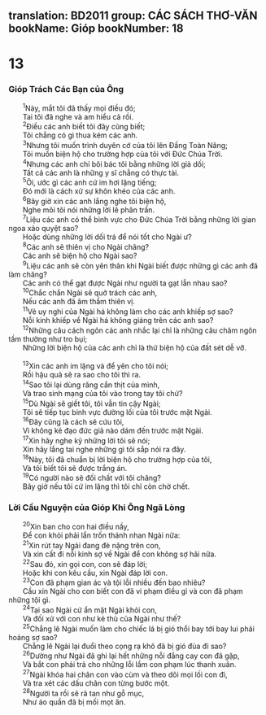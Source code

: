 translation: BD2011
group: CÁC SÁCH THƠ-VĂN
bookName: Gióp 
bookNumber: 18
-------

<div class="title"><h1>13</h1><h3>Gióp Trách Các Bạn của Ông</h3></div>
<span class="verse giop_13_1">  <sup>1</sup>Này, mắt tôi đã thấy mọi điều đó;<br/>  Tai tôi đã nghe và am hiểu cả rồi.<br/></span>
<span class="verse giop_13_2">  <sup>2</sup>Ðiều các anh biết tôi đây cũng biết;<br/>  Tôi chẳng có gì thua kém các anh.<br/></span>
<span class="verse giop_13_3">  <sup>3</sup>Nhưng tôi muốn trình duyên cớ của tôi lên Ðấng Toàn Năng;<br/>  Tôi muốn biện hộ cho trường hợp của tôi với Ðức Chúa Trời.<br/></span>
<span class="verse giop_13_4">  <sup>4</sup>Nhưng các anh chỉ bôi bác tôi bằng những lời giả dối;<br/>  Tất cả các anh là những y sĩ chẳng có thực tài.<br/></span>
<span class="verse giop_13_5">  <sup>5</sup>Ôi, ước gì các anh cứ im hơi lặng tiếng;<br/>  Ðó mới là cách xử sự khôn khéo của các anh.<br/></span>
<span class="verse giop_13_6">  <sup>6</sup>Bây giờ xin các anh lắng nghe tôi biện hộ,<br/>  Nghe môi tôi nói những lời lẽ phân trần.<br/></span>
<span class="verse giop_13_7">  <sup>7</sup>Liệu các anh có thể binh vực cho Ðức Chúa Trời bằng những lời gian ngoa xảo quyệt sao?<br/>  Hoặc dùng những lời dối trá để nói tốt cho Ngài ư?<br/></span>
<span class="verse giop_13_8">  <sup>8</sup>Các anh sẽ thiên vị cho Ngài chăng?<br/>  Các anh sẽ biện hộ cho Ngài sao?<br/></span>
<span class="verse giop_13_9">  <sup>9</sup>Liệu các anh sẽ còn yên thân khi Ngài biết được những gì các anh đã làm chăng?<br/>  Các anh có thể gạt được Ngài như người ta gạt lẫn nhau sao?<br/></span>
<span class="verse giop_13_10">  <sup>10</sup>Chắc chắn Ngài sẽ quở trách các anh,<br/>  Nếu các anh đã âm thầm thiên vị.<br/></span>
<span class="verse giop_13_11">  <sup>11</sup>Vẻ uy nghi của Ngài há không làm cho các anh khiếp sợ sao?<br/>  Nỗi kinh khiếp về Ngài há không giáng trên các anh sao?<br/></span>
<span class="verse giop_13_12">  <sup>12</sup>Những câu cách ngôn các anh nhắc lại chỉ là những câu châm ngôn tầm thường như tro bụi;<br/>  Những lời biện hộ của các anh chỉ là thứ biện hộ của đất sét dễ vỡ.<br/><br/></span>
<span class="verse giop_13_13">  <sup>13</sup>Xin các anh im lặng và để yên cho tôi nói;<br/>  Rồi hậu quả sẽ ra sao cho tôi thì ra.<br/></span>
<span class="verse giop_13_14">  <sup>14</sup>Sao tôi lại dùng răng cắn thịt của mình,<br/>  Và trao sinh mạng của tôi vào trong tay tôi chứ?<br/></span>
<span class="verse giop_13_15">  <sup>15</sup>Dù Ngài sẽ giết tôi, tôi vẫn tin cậy Ngài;<br/>  Tôi sẽ tiếp tục binh vực đường lối của tôi trước mặt Ngài.<br/></span>
<span class="verse giop_13_16">  <sup>16</sup>Ðây cũng là cách sẽ cứu tôi,<br/>  Vì không kẻ đạo đức giả nào dám đến trước mặt Ngài.<br/></span>
<span class="verse giop_13_17">  <sup>17</sup>Xin hãy nghe kỹ những lời tôi sẽ nói;<br/>  Xin hãy lắng tai nghe những gì tôi sắp nói ra đây.<br/></span>
<span class="verse giop_13_18">  <sup>18</sup>Này, tôi đã chuẩn bị lời biện hộ cho trường hợp của tôi,<br/>  Và tôi biết tôi sẽ được trắng án.<br/></span>
<span class="verse giop_13_19">  <sup>19</sup>Có người nào sẽ đối chất với tôi chăng?<br/>  Bây giờ nếu tôi cứ im lặng thì tôi chỉ còn chờ chết.<br/></span>
<div class="title"><h3>Lời Cầu Nguyện của Gióp Khi Ông Ngã Lòng</h3></div>
<span class="verse giop_13_20">  <sup>20</sup>Xin ban cho con hai điều nầy,<br/>  Ðể con khỏi phải lẩn trốn thánh nhan Ngài nữa:<br/></span>
<span class="verse giop_13_21">  <sup>21</sup>Xin rút tay Ngài đang đè nặng trên con,<br/>  Và xin cất đi nỗi kinh sợ về Ngài để con không sợ hãi nữa.<br/></span>
<span class="verse giop_13_22">  <sup>22</sup>Sau đó, xin gọi con, con sẽ đáp lời;<br/>  Hoặc khi con kêu cầu, xin Ngài đáp lời con.<br/></span>
<span class="verse giop_13_23">  <sup>23</sup>Con đã phạm gian ác và tội lỗi nhiều đến bao nhiêu?<br/>  Cầu xin Ngài cho con biết con đã vi phạm điều gì và con đã phạm những tội gì.<br/></span>
<span class="verse giop_13_24">  <sup>24</sup>Tại sao Ngài cứ ẩn mặt Ngài khỏi con,<br/>  Và đối xử với con như kẻ thù của Ngài như thế?<br/></span>
<span class="verse giop_13_25">  <sup>25</sup>Chẳng lẽ Ngài muốn làm cho chiếc lá bị gió thổi bay tới bay lui phải hoảng sợ sao?<br/>  Chẳng lẽ Ngài lại đuổi theo cọng rạ khô đã bị gió đùa đi sao?<br/></span>
<span class="verse giop_13_26">  <sup>26</sup>Dường như Ngài đã ghi lại hết những nỗi đắng cay con đã gặp,<br/>  Và bắt con phải trả cho những lỗi lầm con phạm lúc thanh xuân.<br/></span>
<span class="verse giop_13_27">  <sup>27</sup>Ngài khóa hai chân con vào cùm và theo dõi mọi lối con đi,<br/>  Và tra xét các dấu chân con từng bước một.<br/></span>
<span class="verse giop_13_28">  <sup>28</sup>Người ta rồi sẽ rã tan như gỗ mục,<br/>  Như áo quần đã bị mối mọt ăn.<br/></span>
